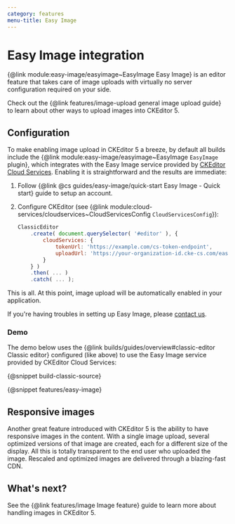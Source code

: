 ```yaml
---
category: features
menu-title: Easy Image
---
```


# Easy Image integration

{@link module:easy-image/easyimage~EasyImage Easy Image} is an editor feature that takes care of image uploads with virtually no server configuration required on your side.

<info-box>
	Check out the {@link features/image-upload general image upload guide} to learn about other ways to upload images into CKEditor 5.
</info-box>

## Configuration

To make enabling image upload in CKEditor 5 a breeze, by default all builds include the {@link module:easy-image/easyimage~EasyImage `EasyImage` plugin}, which integrates with the Easy Image service provided by [CKEditor Cloud Services](https://ckeditor.com/ckeditor-cloud-services/). Enabling it is straightforward and the results are immediate:

1. Follow {@link @cs guides/easy-image/quick-start Easy Image - Quick start} guide to setup an account.
2. Configure CKEditor (see {@link module:cloud-services/cloudservices~CloudServicesConfig `CloudServicesConfig`}):

	```js
	ClassicEditor
		.create( document.querySelector( '#editor' ), {
			cloudServices: {
				tokenUrl: 'https://example.com/cs-token-endpoint',
				uploadUrl: 'https://your-organization-id.cke-cs.com/easyimage/upload/'
			}
		} )
		.then( ... )
		.catch( ... );
	```

This is all. At this point, image upload will be automatically enabled in your application.

If you're having troubles in setting up Easy Image, please [contact us](https://ckeditor.com/contact/).

### Demo

The demo below uses the {@link builds/guides/overview#classic-editor Classic editor} configured (like above) to use the Easy Image service provided by CKEditor Cloud Services:

{@snippet build-classic-source}

{@snippet features/easy-image}

## Responsive images

Another great feature introduced with CKEditor 5 is the ability to have responsive images in the content. With a single image upload, several optimized versions of that image are created, each for a different size of the display. All this is totally transparent to the end user who uploaded the image. Rescaled and optimized images are delivered through a blazing-fast CDN.

## What's next?

See the {@link features/image Image feature} guide to learn more about handling images in CKEditor 5.

